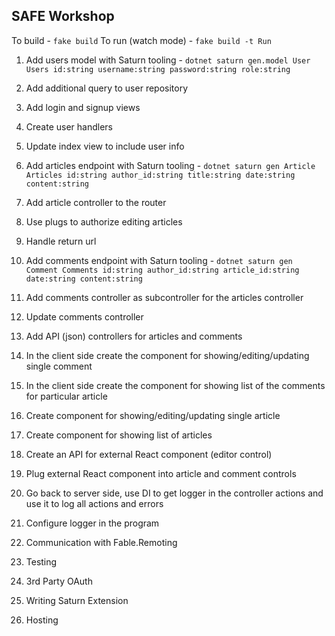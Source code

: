 ## SAFE Workshop

To build - `fake build`
To run (watch mode) - `fake build -t Run`

1. Add users model with Saturn tooling - `dotnet saturn gen.model User Users id:string username:string password:string role:string`
2. Add additional query to user repository
3. Add login and signup views
4. Create user handlers
5. Update index view to include user info

6. Add articles endpoint with Saturn tooling - `dotnet saturn gen Article Articles id:string author_id:string title:string date:string content:string`
7. Add article controller to the router
8. Use plugs to authorize editing articles
9. Handle return url

9. Add comments endpoint with Saturn tooling - `dotnet saturn gen Comment Comments id:string author_id:string article_id:string date:string content:string`
10. Add comments controller as subcontroller for the articles controller
11. Update comments controller

12. Add API (json) controllers for articles and comments

13. In the client side create the component for showing/editing/updating single comment
14. In the client side create the component for showing list of the comments for particular article
15. Create component for showing/editing/updating single article
16. Create component for showing list of articles

17. Create an API for external React component (editor control)
18. Plug external React component into article and comment controls

19. Go back to server side, use DI to get logger in the controller actions and use it to log all actions and errors
20. Configure logger in the program

21. Communication with Fable.Remoting
22. Testing
23. 3rd Party OAuth
24. Writing Saturn Extension
25. Hosting